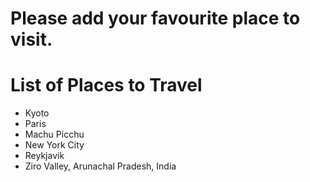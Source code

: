 # Please add your favourite place to visit.

# List of Places to Travel
- Kyoto
- Paris
- Machu Picchu
- New York City
- Reykjavik
- Ziro Valley, Arunachal Pradesh, India
